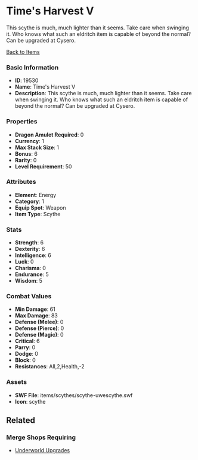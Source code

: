 # Time's Harvest V

This scythe is much, much lighter than it seems. Take care when swinging it. Who knows what such an eldritch item is capable of beyond the normal? Can be upgraded at Cysero.

[Back to Items](../items.md)

### Basic Information

- **ID**: 19530
- **Name**: Time&#039;s Harvest V
- **Description**: This scythe is much, much lighter than it seems. Take care when swinging it. Who knows what such an eldritch item is capable of beyond the normal? Can be upgraded at Cysero.

### Properties

- **Dragon Amulet Required**: 0
- **Currency**: 1
- **Max Stack Size**: 1
- **Bonus**: 6
- **Rarity**: 0
- **Level Requirement**: 50

### Attributes

- **Element**: Energy
- **Category**: 1
- **Equip Spot**: Weapon
- **Item Type**: Scythe

### Stats

- **Strength**: 6
- **Dexterity**: 6
- **Intelligence**: 6
- **Luck**: 0
- **Charisma**: 0
- **Endurance**: 5
- **Wisdom**: 5

### Combat Values

- **Min Damage**: 61
- **Max Damage**: 83
- **Defense (Melee)**: 0
- **Defense (Pierce)**: 0
- **Defense (Magic)**: 0
- **Critical**: 6
- **Parry**: 0
- **Dodge**: 0
- **Block**: 0
- **Resistances**: All,2,Health,-2

### Assets

- **SWF File**: items/scythes/scythe-uwescythe.swf
- **Icon**: scythe

## Related

### Merge Shops Requiring

- [Underworld Upgrades](../merge-shops/319-underworld-upgrades.md)

